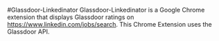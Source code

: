 #Glassdoor-Linkedinator
Glassdoor-Linkedinator is a Google Chrome extension that displays Glassdoor ratings on https://www.linkedin.com/jobs/search. This Chrome Extension uses the Glassdoor API. 

[Glassdoor API]:http://www.glassdoor.com/api/index.htm

